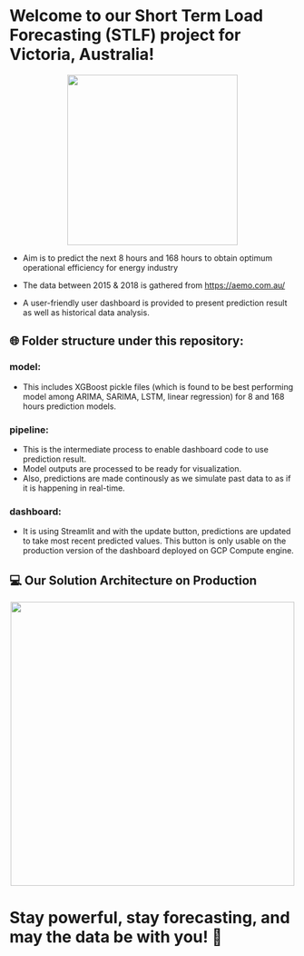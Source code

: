 # Welcome to our Short Term Load Forecasting (STLF) project for Victoria, Australia!

<p align="center">
<img src="https://github.com/ecemsever/demand_forecasting/assets/64542150/d11a125b-b986-478f-96af-fb781f40ed95" style="width:300px;"/>
</p>

- Aim is to predict the next 8 hours and 168 hours to obtain optimum operational efficiency for energy industry

- The data between 2015 & 2018 is gathered from https://aemo.com.au/

- A user-friendly user dashboard is provided to present prediction result as well as historical data analysis.

## 🌐 Folder structure under this repository:


### model:
- This includes XGBoost pickle files (which is found to be best performing model among ARIMA, SARIMA, LSTM, linear regression) for 8 and 168 hours prediction models.


### pipeline:
- This is the intermediate process to enable dashboard code to use prediction result. 
- Model outputs are processed to be ready for visualization.
- Also, predictions are made continously as we simulate past data to as if it is happening in real-time.


### dashboard:
- It is using Streamlit and with the update button, predictions are updated to take most recent predicted values.
This button is only usable on the production version of the dashboard deployed on GCP Compute engine.

## 💻 Our Solution Architecture on Production

<p align="center">
<img src="https://github.com/ecemsever/demand_forecasting/assets/64542150/49fbf9b7-dbdb-4a70-b042-8308edfef7fa)https://github.com/ecemsever/demand_forecasting/assets/64542150/49fbf9b7-dbdb-4a70-b042-8308edfef7fa" style="width:500px;"/>
</p>

# Stay powerful, stay forecasting, and may the data be with you! 👋
